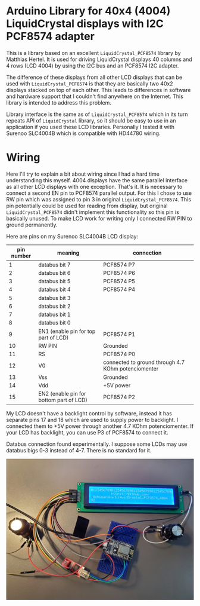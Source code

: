 # Arduino Library for 40x4 (4004) LiquidCrystal displays with I2C PCF8574 adapter

This is a library based on an excellent `LiquidCrystal_PCF8574`
library by Matthias Hertel. It is used for driving LiquidCrystal
displays 40 columns and 4 rows (LCD 4004) by using the I2C bus and an
PCF8574 I2C adapter.

The difference of these displays from all other LCD displays that can
be used with `LiquidCrystal_PCF8574` is that they are basically two
40x2 displays stacked on top of each other. This leads to differences
in software and hardware support that I couldn't find anywhere on the
Internet. This library is intended to address this problem.

Library interface is the same as of `LiquidCrystal_PCF8574` which in
its turn repeats API of `LiquidCrystal` library, so it should be easy
to use in an application if you used these LCD libraries. Personally I
tested it with Surenoo SLC4004B which is compatible with HD44780
wiring.

# Wiring

Here I'll try to explain a bit about wiring since I had a hard time
understanding this myself. 4004 displays have the same parallel
interface as all other LCD displays with one exception. That's
it. It is necessary to connect a second EN pin to PCF8574 parallel
output. For this I chose to use RW pin which was assigned to pin 3 in
original `LiquidCrystal_PCF8574`. This pin potentially could be used
for reading from display, but original `LiquidCrystal_PCF8574` didn't
implement this functionality so this pin is basically unused. To make
LCD work for writing only I connected RW PIN to ground permanently.

Here are pins on my Surenoo SLC4004B LCD display:

| pin number | meaning                              | connection |
|------------|--------------------------------------|------------|
| 1          | databus bit 7                        | PCF8574 P7 |
| 2          | databus bit 6                        | PCF8574 P6 |
| 3          | databus bit 5                        | PCF8574 P5 |
| 4          | databus bit 4                        | PCF8574 P4 |
| 5          | databus bit 3                        | |
| 6          | databus bit 2                        | |
| 7          | databus bit 1                        | |
| 8          | databus bit 0                        | |
| 9          | EN1 (enable pin for top part of LCD) | PCF8574 P1 |
| 10         | RW PIN                               | Grounded   |
| 11         | RS                                   | PCF8574 P0 |
| 12         | V0 | connected to ground through 4.7 KOhm potenciomenter |
| 13         | Vss                                  | Grounded   |
| 14         | Vdd                                  | +5V power  |
| 15         | EN2 (enable pin for bottom part of LCD) | PCF8574 P2 |

My LCD doesn't have a backlight control by software, instead it has
separate pins 17 and 18 which are used to supply power to backlight. I
connected them to +5V power through another 4.7 KOhm
potenciomenter. If your LCD has backlight, you can use P3 of PCF8574
to connect it.

Databus connection found experimentally. I suppose some LCDs may use
databus bigs 0-3 instead of 4-7. There is no standard for it.

![Example running](/.img/20200825_211837.jpg?raw=true "Example running")
